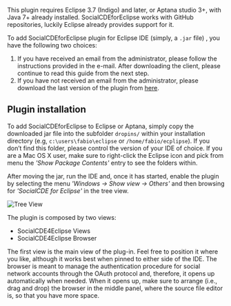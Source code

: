 This plugin requires Eclipse 3.7 (Indigo) and later, or Aptana studio 3+, with Java 7+ already installed. SocialCDEforEclipse works with GitHub repositories, luckily Eclipse already provides support for it. 

To add SocialCDEforEclipse plugin for Eclipse IDE (simply, a `.jar` file) , you have the following two choices:

1. If you have received an email from the administrator, please follow the instructions provided in the e-mail. After downloading the client, please continue to read this guide from the next step.
2. If you have not received an email from the administrator, please download the last version of the plugin from [here](https://github.com/collab-uniba/socialcde4eclipse/tree/master/it.uniba.di.socialCDEforEclipse/downloadClient).

## Plugin installation
To add SocialCDEforEclipse to Eclipse or Aptana, simply copy the downloaded jar file into the subfolder `dropins/` within your installation directory (e.g, `c:\users\fabio\eclipse` or `/home/fabio/ecplipse`). 
If you don’t find this folder, please control the version of your IDE of choice. If you are a Mac OS X user, make sure to right-click the Eclipse icon and pick from menu the _'Show Package Contents'_ entry to see the folders within.

After moving the jar, run the IDE and, once it has started, enable the plugin by selecting the menu _'Windows -> Show view -> Others'_ and then browsing for _'SocialCDE for Eclipse'_ in the tree view.

![Tree View](https://github.com/collab-uniba/socialcde4eclipse/blob/master/wikiImage/treeview.png)

The plugin is composed by two views:
* SocialCDE4Eclipse Views
* SocialCDE4Eclipse Browser

The first view is the main view of the plug-in. Feel free to position it where you like, although it works best when pinned to either side of the IDE. The browser is meant to manage the authentication procedure for social network accounts through the OAuth protocol and, therefore, it opens up automatically when needed.
When it opens up, make sure to arrange (i.e., drag and drop) the browser in the middle panel, where the source file editor is, so that you have more space.

